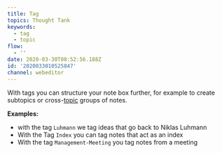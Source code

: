 ```yaml
---
title: Tag
topics: Thought Tank
keywords:
  - tag
  - topic
flow:
  - ''
date: 2020-03-30T08:52:56.188Z
id: '2020033010525847'
channel: webeditor
---
```

With tags you can structure your note box further, for example to create subtopics or cross-[topic](2020033010363597) groups of notes.

<!--more-->

**Examples:**

* with the tag `Luhmann` we tag ideas that go back to Niklas Luhmann
* With the Tag `Index` you can tag notes that act as an index
* With the tag `Management-Meeting` you tag notes from a meeting